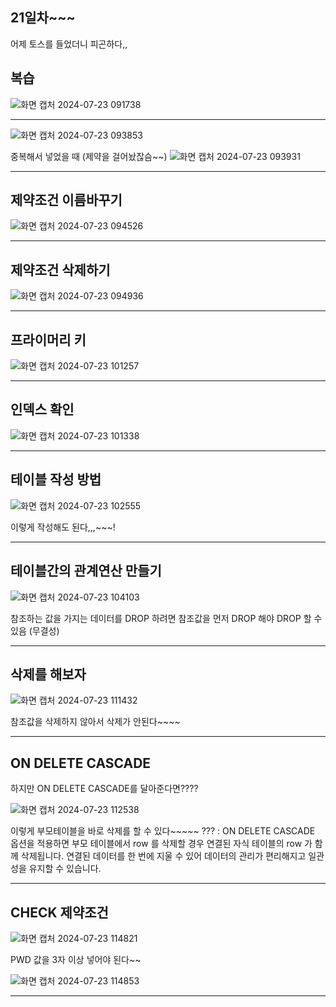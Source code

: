 ## 21일차~~~
어제 토스를 들었더니 피곤하다,,

## 복습
![화면 캡처 2024-07-23 091738](https://github.com/user-attachments/assets/d1c39b14-7226-405f-b67c-3b294c89bf39)
***
![화면 캡처 2024-07-23 093853](https://github.com/user-attachments/assets/7c81eb46-d660-48b3-8598-00de6080c6b7)



중복해서 넣었을 때 (제약을 걸어놨잖슴~~)
![화면 캡처 2024-07-23 093931](https://github.com/user-attachments/assets/defe4b63-71e3-4071-a0e7-0a360407c60b)
***

## 제약조건 이름바꾸기
![화면 캡처 2024-07-23 094526](https://github.com/user-attachments/assets/7b09d04b-5f0e-4401-93f8-9534445c02f9)
***

## 제약조건 삭제하기
![화면 캡처 2024-07-23 094936](https://github.com/user-attachments/assets/14c0c8b6-e54b-4ce7-b63b-9af6096c884d)
***

## 프라이머리 키
![화면 캡처 2024-07-23 101257](https://github.com/user-attachments/assets/bdf689f7-dbc1-4ab5-84c4-082283cba196)
***

## 인덱스 확인
![화면 캡처 2024-07-23 101338](https://github.com/user-attachments/assets/aca6b598-870f-4adf-996b-91a231801ee2)
***

## 테이블 작성 방법
![화면 캡처 2024-07-23 102555](https://github.com/user-attachments/assets/655b3754-4b9c-48fd-b929-ba9a74a3c6e2)




이렇게 작성해도 된다,,,~~~!
***

## 테이블간의 관계연산 만들기
![화면 캡처 2024-07-23 104103](https://github.com/user-attachments/assets/ba035f3b-83e7-4b60-925a-f2fae0bd29de)



참조하는 값을 가지는 데이터를 DROP 하려면 참조값을 먼저 DROP 해야 DROP 할 수 있음 (무결성)
***
## 삭제를 해보자
![화면 캡처 2024-07-23 111432](https://github.com/user-attachments/assets/37ef8fb6-6b9a-41bd-8380-6e40140d45d8)



참조값을 삭제하지 않아서 삭제가 안된다~~~~
***
## ON DELETE CASCADE
하지만 ON DELETE CASCADE를 달아준다면????



![화면 캡처 2024-07-23 112538](https://github.com/user-attachments/assets/03383fa6-cebe-4f09-bb9a-b5ebb7eb840e)



이렇게 부모테이블을 바로 삭제를 할 수 있다~~~~~
??? : ON DELETE CASCADE 옵션을 적용하면 부모 테이블에서 row 를 삭제할 경우 연결된 자식 테이블의 row 가 함께 삭제됩니다. 연결된 데이터를 한 번에 지울 수 있어 데이터의 관리가 편리해지고 일관성을 유지할 수 있습니다.
***
## CHECK 제약조건
![화면 캡처 2024-07-23 114821](https://github.com/user-attachments/assets/7a00cec9-9dbd-4684-82a9-54ff58b8466e)



PWD 값을 3자 이상 넣어야 된다~~



![화면 캡처 2024-07-23 114853](https://github.com/user-attachments/assets/a03e622c-fc4a-4a5a-8389-ded1fb48785d)
***
